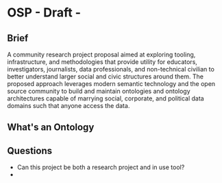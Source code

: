 # OSP - Draft -

## Brief

A community research project proposal aimed at exploring tooling, infrastructure, and methodologies that provide utility for educators, investigators, journalists, data professionals, and non-technical civilian to better understand larger social and civic structures around them. The proposed approach leverages modern semantic technology and the open source community to build and maintain ontologies and ontology architectures capable of marrying social, corporate, and political data domains such that anyone access the data. 

## What's an Ontology



## Questions
- Can this project be both a research project and in use tool?
- 
